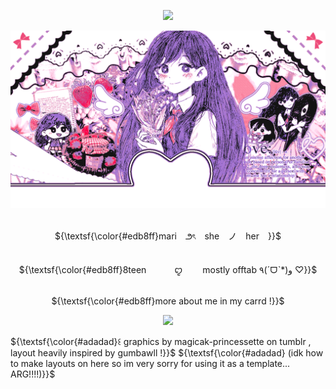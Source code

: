 <p align="center">
<img width="60"src=https://komarev.com/ghpvc/?username=marislilies&color=edb8ff&label=✧&base=2070>
</p>



<p align="center"> 
    <img src="https://github.com/marislilies/marislilies/blob/9be096efad8930dd9bbfdb1352a067e0fff426d8/tumblr.gif"/>




<p align="center">
   <br> ${\textsf{\color{#edb8ff}mari　౨ৎ　she　ノ　her　}}$ 
 <br>

 <p align="center">
   <br> ${\textsf{\color{#edb8ff}8teen　　 ㅤꨄ︎　　 mostly  offtab ٩(ˊᗜˋ*)و ♡}}$ 
 <br>

 <p align="center">
   <br> ${\textsf{\color{#edb8ff}more  about  me  in  my  carrd  !‬}}$
 <br>

<p align="center"> <img src="https://64.media.tumblr.com/6dd4ef3f226e3beb651d321a2f068d77/1a46b6dc7d8b6eb3-ee/s400x600/bc709a8ef21e4c39f59de19f7e668b5f8a0f1b81.pnj"/>




${\textsf{\color{#adadad}꒰  graphics by magicak-princessette on tumblr  ,  layout heavily inspired by gumbawll !}}$
${\textsf{\color{#adadad} (idk how to make layouts on here so im very sorry for using it as a template... ARG!!!!)}}$
